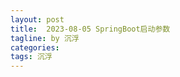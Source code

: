 ```yaml
---
layout: post
title:  2023-08-05 SpringBoot启动参数
tagline: by 沉浮
categories: 
tags: 沉浮
---
```



<!--more-->
